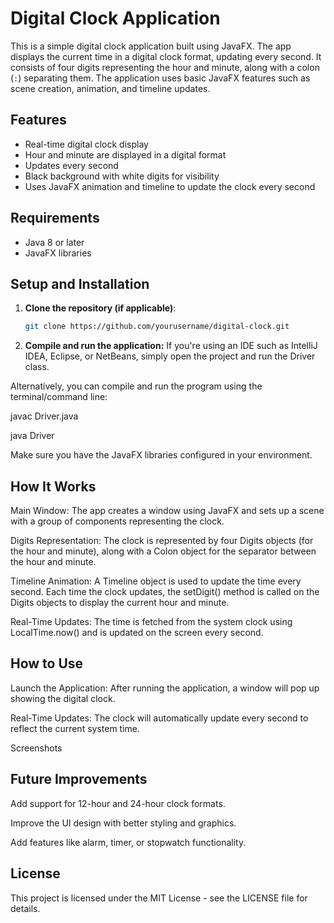 # Digital Clock Application

This is a simple digital clock application built using JavaFX. The app displays the current time in a digital clock format, updating every second. It consists of four digits representing the hour and minute, along with a colon (`:`) separating them. The application uses basic JavaFX features such as scene creation, animation, and timeline updates.

## Features
- Real-time digital clock display
- Hour and minute are displayed in a digital format
- Updates every second
- Black background with white digits for visibility
- Uses JavaFX animation and timeline to update the clock every second

## Requirements
- Java 8 or later
- JavaFX libraries

## Setup and Installation

1. **Clone the repository (if applicable)**:
   ```bash
   git clone https://github.com/yourusername/digital-clock.git
   
2. **Compile and run the application:**
If you're using an IDE such as IntelliJ IDEA, Eclipse, or NetBeans, simply open the project and run the Driver class.

Alternatively, you can compile and run the program using the terminal/command line:

javac Driver.java

java Driver

Make sure you have the JavaFX libraries configured in your environment.

## How It Works

Main Window: The app creates a window using JavaFX and sets up a scene with a group of components representing the clock.

Digits Representation: The clock is represented by four Digits objects (for the hour and minute), along with a Colon object for the separator between the hour and minute.

Timeline Animation: A Timeline object is used to update the time every second. Each time the clock updates, the setDigit() method is called on the Digits objects to display the current hour and minute.

Real-Time Updates: The time is fetched from the system clock using LocalTime.now() and is updated on the screen every second.

## How to Use

Launch the Application: After running the application, a window will pop up showing the digital clock.

Real-Time Updates: The clock will automatically update every second to reflect the current system time.

Screenshots



## Future Improvements

Add support for 12-hour and 24-hour clock formats.

Improve the UI design with better styling and graphics.

Add features like alarm, timer, or stopwatch functionality.

## License

This project is licensed under the MIT License - see the LICENSE file for details.
